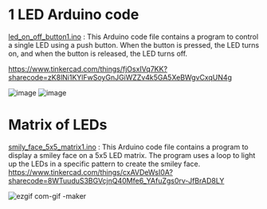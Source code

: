 # 1 LED Arduino code

[led_on_off_button1.ino](https://github.com/oAmadu/EYE-LED-Matrix/blob/2f214db9c053ce4ba0c70dcb211d944edd5f4009/led_on_off_button1.ino) : This Arduino code file contains a program to control a single LED using a push button. When the button is pressed, the LED turns on, and when the button is released, the LED turns off.

https://www.tinkercad.com/things/fjOsxIVq7KK?sharecode=zK8lNi1KYlFwSoyGnJGiWZZv4k5GA5XeBWgvCxqUN4g

![image](https://github.com/oAmadu/EYE-LED-Matrix/assets/90242708/3ee960be-2829-4134-afff-b5676dd1352d)
![image](https://github.com/oAmadu/EYE-LED-Matrix/assets/90242708/3068dba4-4003-4265-a2c3-ddd212e0ab98)


# Matrix of LEDs 
[smily_face_5x5_matrix1.ino](https://github.com/oAmadu/EYE-LED-Matrix/blob/2f214db9c053ce4ba0c70dcb211d944edd5f4009/smily_face_5x5_matrix1.ino) : This Arduino code file contains a program to display a smiley face on a 5x5 LED matrix. The program uses a loop to light up the LEDs in a specific pattern to create the smiley face.
https://www.tinkercad.com/things/cxAVDeWsI0A?sharecode=8WTuuduS3BGVcjnQ40Mfe6_YAfuZgs0rv-JfBrAD8LY


![ezgif com-gif
-maker](https://github.com/oAmadu/EYE-LED-Matrix/assets/90242708/179c5f47-a003-48f9-a8dd-2d954c93d5b9)

